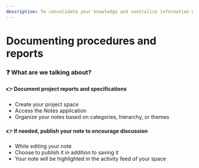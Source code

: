 ```yaml
---
description: To consolidate your knowledge and centralize information with Meeds
---
```


# Documenting procedures and reports

### :question: What are we talking about?&#x20;

#### 👉 Document project reports and specifications&#x20;

* Create your project space&#x20;
* Access the Notes application&#x20;
* Organize your notes based on categories, hierarchy, or themes&#x20;

#### 👉 If needed, publish your note to encourage discussion&#x20;

* While editing your note&#x20;
* Choose to publish it in addition to saving it&#x20;
* Your note will be highlighted in the activity feed of your space
